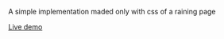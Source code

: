 A simple implementation maded only with css of a raining page

<a href="https://lucid-lumiere-85583d.netlify.app/">Live demo</a>
